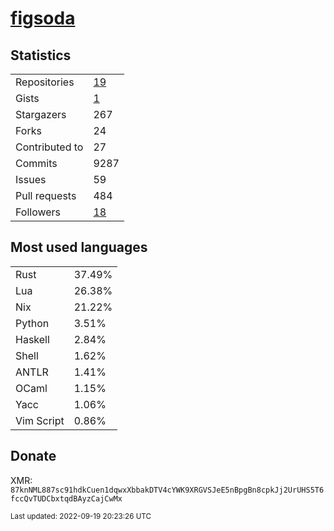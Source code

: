 # [figsoda](https://github.com/figsoda)

## Statistics

<table>
  <tr>
    <td>Repositories</td>
    <td><a href="https://github.com/figsoda?tab=repositories">
      19
    </a></td>
  </tr>
  <tr>
    <td>Gists</td>
    <td><a href="https://gist.github.com/figsoda">
      1
    </a></td>
  </tr>
  <tr>
    <td>Stargazers</td>
    <td>267</td>
  </tr>
  <tr>
    <td>Forks</td>
    <td>24</td>
  </tr>
  <tr>
    <td>Contributed to</td>
    <td>27</td>
  </tr>
  <tr>
    <td>Commits</td>
    <td>9287</td>
  </tr>
  <tr>
    <td>Issues</td>
    <td>59</td>
  </tr>
  <tr>
    <td>Pull requests</td>
    <td>484</td>
  </tr>
  <tr>
    <td>Followers</td>
    <td><a href="https://github.com/figsoda?tab=followers">
      18
    </a></td>
  </tr>
</table>

## Most used languages

<table> <tr><td>Rust</td><td>37.49%</td></tr><tr><td>Lua</td><td>26.38%</td></tr><tr><td>Nix</td><td>21.22%</td></tr><tr><td>Python</td><td>3.51%</td></tr><tr><td>Haskell</td><td>2.84%</td></tr><tr><td>Shell</td><td>1.62%</td></tr><tr><td>ANTLR</td><td>1.41%</td></tr><tr><td>OCaml</td><td>1.15%</td></tr><tr><td>Yacc</td><td>1.06%</td></tr><tr><td>Vim Script</td><td>0.86%</td></tr></table>

## Donate

XMR: `87knNML887sc91hdkCuen1dqwxXbbakDTV4cYWK9XRGVSJeE5nBpgBn8cpkJj2UrUHS5T6fccQvTUDCbxtqdBAyzCajCwMx`

<sub>Last updated: 2022-09-19 20:23:26 UTC</sub>
